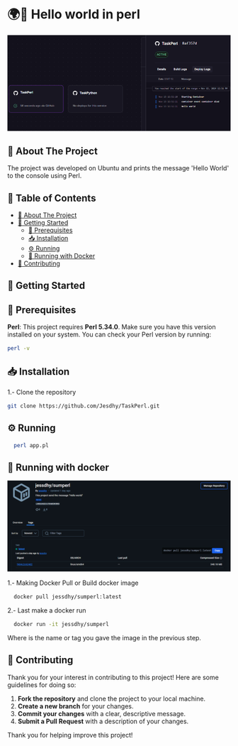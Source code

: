 # 🌍👋 Hello world in perl 
![alt text](image.png)

## 📘 About The Project
The project was developed on Ubuntu and prints the message 'Hello World' to the console using Perl.

## 📑 Table of Contents

- [📘 About The Project](#about-the-project)
- [🚀 Getting Started](#getting-started)
  - [🔧 Prerequisites](#prerequisites)
  - [📥 Installation](#installation)
  - [⚙️ Running](#running)
  - [🐳 Running with Docker](#running-with-docker)
- [🤝 Contributing](#contributing)

## 🚀 Getting Started
## 🔧 Prerequisites
**Perl**: This project requires **Perl 5.34.0**. Make sure you have this version installed on your system.
You can check your Perl version by running:
```bash
perl -v
 ```
## 📥 Installation

1.- Clone the repository

   ```sh
   git clone https://github.com/Jesdhy/TaskPerl.git
  ```

## ⚙️ Running

  ```sh
    perl app.pl
   ```

## 🐳 Running with docker
![alt text](image-1.png)

1.- Making Docker Pull or Build docker image

 ```sh
   docker pull jessdhy/sumperl:latest
   ```
2.- Last make a docker run

 ```sh
   docker run -it jessdhy/sumperl
   ```
Where <any-name> is the name or tag you gave the image in the previous step.


## 🤝 Contributing
Thank you for your interest in contributing to this project! Here are some guidelines for doing so:
1. **Fork the repository** and clone the project to your local machine.
2. **Create a new branch** for your changes.
3. **Commit your changes** with a clear, descriptive message.
4. **Submit a Pull Request** with a description of your changes.

Thank you for helping improve this project!